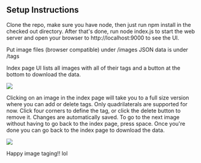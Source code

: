 Setup Instructions
----

Clone the repo, make sure you have node, then just run npm install in the checked out directory. After that's done, run node index.js to start the web server and open your browser to http://localhost:9000 to see the UI.

Put image files (browser compatible) under /images
JSON data is under /tags

Index page UI lists all images with all of their tags and a button at the bottom to download the data.

![](http://i.imgur.com/6zcFsOe.jpg)

Clicking on an image in the index page will take you to a full size version where you can add or delete tags. Only quadrilaterals are supported for now. Click four corners to define the tag, or click the delete button to remove it. Changes are automatically saved. To go to the next image without having to go back to the index page, press space. Once you're done you can go back to the index page to download the data.

![](http://i.imgur.com/QbFqPvZ.jpg)

Happy image taging!! lol
